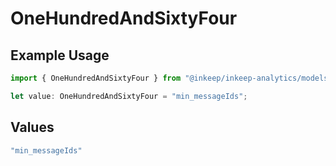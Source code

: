 # OneHundredAndSixtyFour

## Example Usage

```typescript
import { OneHundredAndSixtyFour } from "@inkeep/inkeep-analytics/models/operations";

let value: OneHundredAndSixtyFour = "min_messageIds";
```

## Values

```typescript
"min_messageIds"
```
